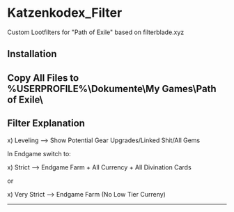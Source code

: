# Katzenkodex_Filter
Custom Lootfilters for "Path of Exile" based on filterblade.xyz

Installation
------------------------------------------------------------------------
Copy All Files to %USERPROFILE%\Dokumente\My Games\Path of Exile\
------------------------------------------------------------------------


Filter Explanation
------------------------------------------------------------------------

x) Leveling --> Show Potential Gear Upgrades/Linked Shit/All Gems

In Endgame switch to:

x) Strict --> Endgame Farm + All Currency + All Divination Cards

or

x) Very Strict --> Endgame Farm (No Low Tier Curreny)

------------------------------------------------------------------------
